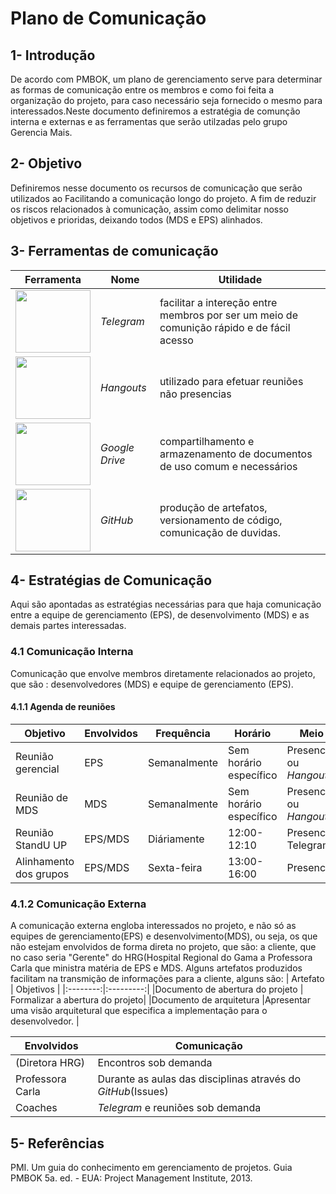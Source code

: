 # Plano de Comunicação
## 1- Introdução
De acordo com PMBOK, um plano de gerenciamento serve para determinar as formas de comunicação entre os membros e como foi feita a organização do projeto, para caso necessário seja fornecido o mesmo para interessados.Neste documento definiremos a estratégia de comunção interna e externas e as ferramentas que serão utilzadas pelo grupo Gerencia Mais.


## 2- Objetivo
Definiremos nesse documento os recursos de comunicação que serão utilizados ao Facilitando a comunicação longo do projeto. A fim de reduzir os riscos relacionados à comunicação, assim como delimitar nosso objetivos e prioridas, deixando todos (MDS e EPS) alinhados.

## 3- Ferramentas de comunicação
| Ferramenta | Nome | Utilidade |
| --- | --- | --- |
| <img src="https://raw.githubusercontent.com/wiki/fga-gpp-mds/2017.2-Grupo3/Imagens/Telegram.png" height="100" width="120">  | _Telegram_ | facilitar a intereção entre membros por ser um meio de comunição rápido e de fácil acesso |
| <img src="https://raw.githubusercontent.com/wiki/fga-gpp-mds/2017.2-Grupo3/Imagens/Hangouts.png" height="100" width="120">  | _Hangouts_ | utilizado para efetuar reuniões não presencias |
| <img src="https://raw.githubusercontent.com/wiki/fga-gpp-mds/2017.2-Grupo3/Imagens/drive.png" height="100" width="120">  | _Google Drive_ | compartilhamento e armazenamento de documentos de uso comum e necessários |
| <img src="https://raw.githubusercontent.com/wiki/fga-gpp-mds/2017.2-Grupo3/Imagens/github.png" height="100" width="120">  | _GitHub_ |produção de artefatos, versionamento de código, comunicação de duvidas. |

## 4- Estratégias de Comunicação
Aqui são apontadas as estratégias necessárias para que haja comunicação entre a equipe de gerenciamento (EPS), de desenvolvimento (MDS) e as demais partes interessadas.
### 4.1 Comunicação Interna
Comunicação que envolve membros diretamente relacionados ao projeto, que são : desenvolvedores (MDS) e equipe de gerenciamento (EPS).
#### 4.1.1 Agenda de reuniões
| Objetivo | Envolvidos | Frequência | Horário | Meio |
| --- | --- | --- | --- | --- |
| Reunião gerencial | EPS | Semanalmente | Sem horário específico | Presencial ou _Hangouts_ |
| Reunião de MDS | MDS | Semanalmente | Sem horário específico | Presencial ou _Hangouts_ |
| Reunião StandU UP | EPS/MDS | Diáriamente | 12:00-12:10 | Presencial Telegram |
| Alinhamento dos grupos | EPS/MDS | Sexta-feira | 13:00-16:00 | Presencial |

### 4.1.2 Comunicação Externa
A comunicação externa engloba interessados no projeto, e não só as equipes de gerenciamento(EPS) e desenvolvimento(MDS), ou seja, os que não estejam envolvidos de forma direta no projeto, que são: a cliente, que no caso seria "Gerente" do HRG(Hospital Regional do Gama a Professora Carla que ministra matéria de EPS e MDS. Alguns artefatos produzidos facilitam na transmição de informações para a cliente, alguns são:
| Artefato | Objetivos |
|:--------:|:---------:|
|Documento de abertura do projeto | Formalizar a abertura do projeto|
|Documento de arquitetura |Apresentar uma visão arquitetural que especifica a implementação para o desenvolvedor. |

| Envolvidos | Comunicação |
| --- | --- |
| (Diretora HRG)| Encontros sob demanda |
| Professora Carla | Durante as aulas das disciplinas através do _GitHub_(Issues) |
| Coaches | _Telegram_ e reuniões sob demanda |


## 5- Referências
PMI. Um guia do conhecimento em gerenciamento de projetos. Guia PMBOK 5a. ed. - EUA: Project Management Institute, 2013.